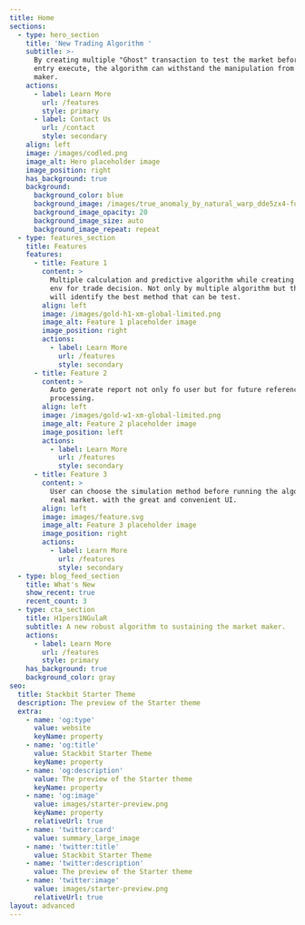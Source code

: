 ```yaml
---
title: Home
sections:
  - type: hero_section
    title: 'New Trading Algorithm '
    subtitle: >-
      By creating multiple "Ghost" transaction to test the market before real
      entry execute, the algorithm can withstand the manipulation from market
      maker.
    actions:
      - label: Learn More
        url: /features
        style: primary
      - label: Contact Us
        url: /contact
        style: secondary
    align: left
    image: /images/codled.png
    image_alt: Hero placeholder image
    image_position: right
    has_background: true
    background:
      background_color: blue
      background_image: /images/true_anomaly_by_natural_warp_dde5zx4-fullview.jpg
      background_image_opacity: 20
      background_image_size: auto
      background_image_repeat: repeat
  - type: features_section
    title: Features
    features:
      - title: Feature 1
        content: >
          Multiple calculation and predictive algorithm while creating learning
          env for trade decision. Not only by multiple algorithm but the system
          will identify the best method that can be test.
        align: left
        image: /images/gold-h1-xm-global-limited.png
        image_alt: Feature 1 placeholder image
        image_position: right
        actions:
          - label: Learn More
            url: /features
            style: secondary
      - title: Feature 2
        content: >
          Auto generate report not only fo user but for future references by Ai
          processing.
        align: left
        image: /images/gold-w1-xm-global-limited.png
        image_alt: Feature 2 placeholder image
        image_position: left
        actions:
          - label: Learn More
            url: /features
            style: secondary
      - title: Feature 3
        content: >
          User can choose the simulation method before running the algorithm on
          real market. with the great and convenient UI.
        align: left
        image: images/feature.svg
        image_alt: Feature 3 placeholder image
        image_position: right
        actions:
          - label: Learn More
            url: /features
            style: secondary
  - type: blog_feed_section
    title: What's New
    show_recent: true
    recent_count: 3
  - type: cta_section
    title: H1pers1NGulaR
    subtitle: A new robust algorithm to sustaining the market maker.
    actions:
      - label: Learn More
        url: /features
        style: primary
    has_background: true
    background_color: gray
seo:
  title: Stackbit Starter Theme
  description: The preview of the Starter theme
  extra:
    - name: 'og:type'
      value: website
      keyName: property
    - name: 'og:title'
      value: Stackbit Starter Theme
      keyName: property
    - name: 'og:description'
      value: The preview of the Starter theme
      keyName: property
    - name: 'og:image'
      value: images/starter-preview.png
      keyName: property
      relativeUrl: true
    - name: 'twitter:card'
      value: summary_large_image
    - name: 'twitter:title'
      value: Stackbit Starter Theme
    - name: 'twitter:description'
      value: The preview of the Starter theme
    - name: 'twitter:image'
      value: images/starter-preview.png
      relativeUrl: true
layout: advanced
---
```

